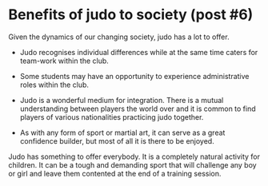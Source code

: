 # Benefits of judo to society (post \#6)

Given the dynamics of our changing society, judo has a lot to offer. 

  - Judo recognises individual differences while at the same time caters for team-work within the club. 

  - Some students may have an opportunity to experience administrative roles within the club. 

  - Judo is a wonderful medium for integration. There is a mutual understanding between players the world over and it is common to find players of various nationalities practicing judo together. 

  - As with any form of sport or martial art, it can serve as a great confidence builder, but most of all it is there to be enjoyed. 

Judo has something to offer everybody. It is a completely natural activity for children. It can be a tough and demanding sport that will challenge any boy or girl and leave them contented at the end of a training session.
